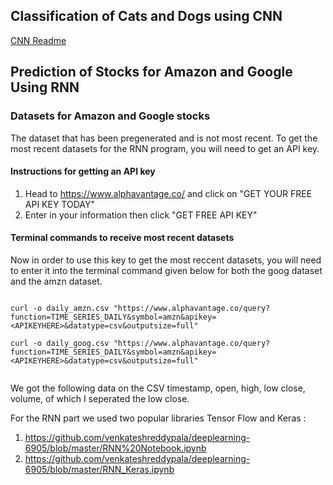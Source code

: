 ## Classification of Cats and Dogs using CNN

[CNN Readme](https://github.com/venkateshreddypala/deeplearning-6905/tree/master/CNN)



## Prediction of Stocks for Amazon and Google Using RNN

### Datasets for Amazon and Google stocks
The dataset that has been pregenerated and is not most recent.
To get the most recent datasets for the RNN program, you will need to get an API key.

#### Instructions for getting an API key
1. Head to https://www.alphavantage.co/ and click on "GET YOUR FREE API KEY TODAY"
2. Enter in your information then click "GET FREE API KEY"

#### Terminal commands to receive most recent datasets
Now in order to use this key to get the most reccent datasets, you will need to enter it into the terminal
command given below for both the goog dataset and the amzn dataset.


```

curl -o daily_amzn.csv "https://www.alphavantage.co/query? function=TIME_SERIES_DAILY&symbol=amzn&apikey=<APIKEYHERE>&datatype=csv&outputsize=full"

curl -o daily_goog.csv "https://www.alphavantage.co/query? function=TIME_SERIES_DAILY&symbol=amzn&apikey=<APIKEYHERE>&datatype=csv&outputsize=full"
 
```

We got the following data on the CSV timestamp, open, high, low close, volume, of which I seperated the low close.

For the RNN part we used two popular libraries Tensor Flow and Keras :
1. https://github.com/venkateshreddypala/deeplearning-6905/blob/master/RNN%20Notebook.ipynb
2. https://github.com/venkateshreddypala/deeplearning-6905/blob/master/RNN_Keras.ipynb

